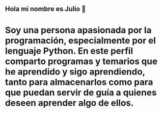 ## Hola mi nombre es Julio  👋

# Soy una persona apasionada por la programación, especialmente por el lenguaje Python. En este perfil comparto programas y temarios que he aprendido y sigo aprendiendo, tanto para almacenarlos como para que puedan servir de guía a quienes deseen aprender algo de ellos.
